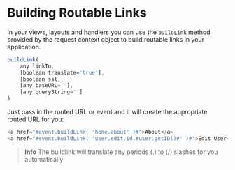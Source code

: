 # Building Routable Links

In your views, layouts and handlers you can use the `buildLink` method provided by the request context object to build routable links in your application.

```js
buildLink(
    any linkTo, 
    [boolean translate='true'], 
    [boolean ssl], 
    [any baseURL=''], 
    [any queryString='']
) 
```

Just pass in the routed URL or event and it will create the appropriate routed URL for you:

```js
<a href="#event.buildLink( 'home.about' )#">About</a>
<a href="#event.buildLink( 'user.edit.id.#user.getID()#' )#">Edit User</a>
```

> **Info** The buildlink will translate any periods (.) to (/) slashes for you automatically


